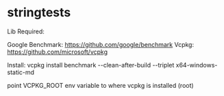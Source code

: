 # stringtests

Lib Required: 

Google Benchmark: https://github.com/google/benchmark
Vcpkg: https://github.com/microsoft/vcpkg

Install:
vcpkg install benchmark --clean-after-build --triplet x64-windows-static-md

point VCPKG_ROOT env variable to where vcpkg is installed (root)


